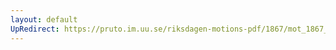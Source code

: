 ```yaml
---
layout: default
UpRedirect: https://pruto.im.uu.se/riksdagen-motions-pdf/1867/mot_1867__ak__2/mot_1867__ak__2-001.pdf
---
```

